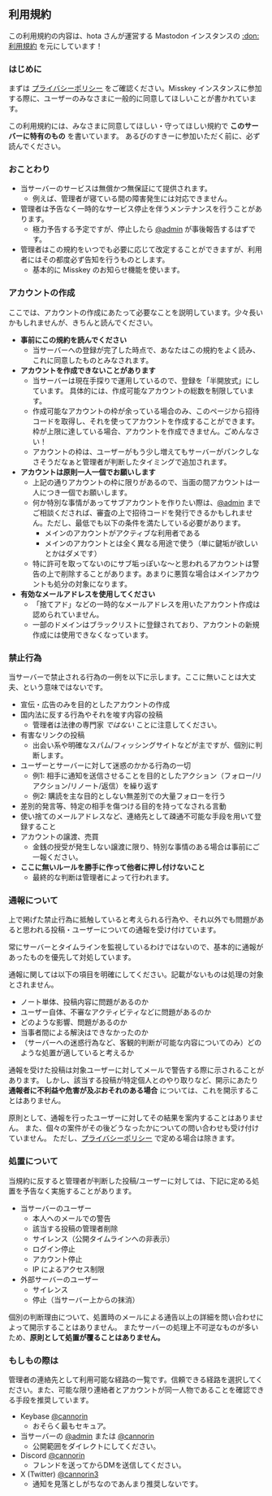 ## 利用規約

<aside class="text-xs text-muted-foreground">
  この利用規約の内容は、hota さんが運営する Mastodon インスタンスの <a href="https://wiki.maud.io/ja/mastodon/about" target="_blank" rel="noopener noreferrer">:don: 利用規約</a> を元にしています！
</aside>

### はじめに

まずは [プライバシーポリシー](/arubinosky/policy) をご確認ください。Misskey インスタンスに参加する際に、ユーザーのみなさまに一般的に同意してほしいことが書かれています。

この利用規約には、みなさまに同意してほしい・守ってほしい規約で **このサーバーに特有のもの** を書いています。
あるびのすきーに参加いただく前に、必ず読んでください。

### おことわり

* 当サーバーのサービスは無償かつ無保証にて提供されます。
    - 例えば、管理者が寝ている間の障害発生には対応できません。
* 管理者は予告なく一時的なサービス停止を伴うメンテナンスを行うことがあります。
    - 極力予告する予定ですが、停止したら <a href="https://misskey.cannorin.net/@admin" target="_blank">@admin</a> が事後報告するはずです。
* 管理者はこの規約をいつでも必要に応じて改定することができますが、利用者にはその都度必ず告知を行うものとします。
    - 基本的に Misskey のお知らせ機能を使います。

### アカウントの作成

ここでは、アカウントの作成にあたって必要なことを説明しています。少々長いかもしれませんが、きちんと読んでください。

* **事前にこの規約を読んでください**
    - 当サーバーへの登録が完了した時点で、あなたはこの規約をよく読み、これに同意したものとみなされます。
* **アカウントを作成できないことがあります**
    - 当サーバーは現在手探りで運用しているので、登録を「半開放式」にしています。
      具体的には、作成可能なアカウントの総数を制限しています。
    - 作成可能なアカウントの枠が余っている場合のみ、このページから招待コードを取得し、それを使ってアカウントを作成することができます。
      枠が上限に達している場合、アカウントを作成できません。ごめんなさい！
    - アカウントの枠は、ユーザーがもう少し増えてもサーバーがパンクしなさそうだなぁと管理者が判断したタイミングで追加されます。
* **アカウントは原則一人一個でお願いします**
    - 上記の通りアカウントの枠に限りがあるので、当面の間アカウントは一人につき一個でお願いします。
    - 何か特別な事情があってサブアカウントを作りたい際は、<a href="https://misskey.cannorin.net/@admin" target="_blank">@admin</a> までご相談くだされば、審査の上で招待コードを発行できるかもしれません。ただし、最低でも以下の条件を満たしている必要があります。
        - メインのアカウントがアクティブな利用者である
        - メインのアカウントとは全く異なる用途で使う（単に鍵垢が欲しいとかはダメです）
    - 特に許可を取ってないのにサブ垢っぽいな～と思われるアカウントは警告の上で削除することがあります。あまりに悪質な場合はメインアカウントも処分の対象になります。
* **有効なメールアドレスを使用してください**
    - 「捨てアド」などの一時的なメールアドレスを用いたアカウント作成は認められていません。
    - 一部のドメインはブラックリストに登録されており、アカウントの新規作成には使用できなくなっています。

### 禁止行為

当サーバーで禁止される行為の一例を以下に示します。ここに無いことは大丈夫、という意味ではないです。

* 宣伝・広告のみを目的としたアカウントの作成
* 国内法に反する行為やそれを唆す内容の投稿
    - 管理者は法律の専門家 *ではない* ことに注意してください。
* 有害なリンクの投稿
    - 出会い系や明確なスパム/フィッシングサイトなどが主ですが、個別に判断します。
* ユーザーとサーバーに対して迷惑のかかる行為の一切
    - 例1: 相手に通知を送信させることを目的としたアクション（フォロー/リアクション/リノート/返信）を繰り返す
    - 例2: 購読を主な目的としない無差別での大量フォローを行う
* 差別的発言等、特定の相手を傷つける目的を持ってなされる言動
* 使い捨てのメールアドレスなど、連絡先として疎通不可能な手段を用いて登録すること
* アカウントの譲渡、売買
    - 金銭の授受が発生しない譲渡に限り、特別な事情のある場合は事前にご一報ください。
* **ここに無いルールを勝手に作って他者に押し付けないこと**
    - 最終的な判断は管理者によって行われます。

### 通報について

上で掲げた禁止行為に抵触していると考えられる行為や、それ以外でも問題があると思われる投稿・ユーザーについての通報を受け付けています。

常にサーバーとタイムラインを監視しているわけではないので、基本的に通報があったものを優先して対処しています。

通報に関しては以下の項目を明確にしてください。記載がないものは処理の対象とされません。
- ノート単体、投稿内容に問題があるのか
- ユーザー自体、不審なアクティビティなどに問題があるのか
- どのような影響、問題があるのか
- 当事者間による解決はできなかったのか
- （サーバーへの迷惑行為など、客観的判断が可能な内容についてのみ）どのような処置が適していると考えるか

通報を受けた投稿は対象ユーザーに対してメールで警告する際に示されることがあります。
しかし、該当する投稿が特定個人とのやり取りなど、開示にあたり **通報者に不利益や危害が及ぶおそれのある場合** については、これを開示することはありません。

原則として、通報を行ったユーザーに対してその結果を案内することはありません。
また、個々の案件がその後どうなったかについての問い合わせも受け付けていません。
ただし、[プライバシーポリシー](/arubinosky/policy) で定める場合は除きます。

### 処置について

当規約に反すると管理者が判断した投稿/ユーザーに対しては、下記に定める処置を予告なく実施することがあります。

* 当サーバーのユーザー
  - 本人へのメールでの警告
  - 該当する投稿の管理者削除
  - サイレンス（公開タイムラインへの非表示）
  - ログイン停止
  - アカウント停止
  - IP によるアクセス制限
* 外部サーバーのユーザー
  - サイレンス
  - 停止（当サーバー上からの抹消）

個別の判断理由について、処置時のメールによる通告以上の詳細を問い合わせによって開示することはありません。
またサーバーの処理上不可逆なものが多いため、**原則として処置が覆ることはありません。**

<!--
### Bot アカウントについて

当サーバーでは原則として禁止はしていませんが、以下に示す追加の Bot 運用ルールに従う必要があります。

#### Botの定義

*  プログラムなどの手段により当サーバーの提供するAPIを利用し、自動化された操作を行うものを以下 **Botプログラム** と呼称します。
*  Botプログラムを用いた操作を主とするアカウントを以下 **Botアカウント** と呼称します。
*  Botプログラムには、Twitterなど他のSNS/マイクロブログにおける特定のユーザーによる投稿本文を当サーバー上のアカウントを用いて逐一 **再投稿（ミラー/擬似的な同時投稿）する** ものを含みます。

#### 運用ルール

* このページで定めている他のルールについても守ること
* プロフィールの「高度な設定」から「Bot として設定」のチェックを入れること
* タイムラインへの投稿は、原則として **1日に100ノート以下** とすること
  - ユーザーからのメンションへの返信は対象外です
* **Botアカウントと交流する意思がないユーザーの通知欄を汚さないこと**
  - Botアカウントが他のユーザーをフォローしてよいのは、以下の場合に限ります:
    - ユーザーが先にBotアカウントをフォローした場合
  - Botアカウントが他のユーザーをメンションしたり、投稿にリアクションや返信をしてよいのは、以下の場合のいずれかに限ります:
    - ユーザーがBotアカウントをフォローしている場合
    - ユーザーがBotアカウントをメンションした場合
    - ユーザーがBotアカウントの投稿に返信した場合
  - ユーザーが `#nobot` などの形でBotからのオプトアウトを表明している場合は、**いずれの行為も禁止です**

再三の注意・警告を経ても、このルールに従って頂けない/連絡がつかない場合、当該Botアカウントのサイレンスまたはログイン停止処理を行うことがあります。
--->

### もしもの際は

管理者の連絡先として利用可能な経路の一覧です。信頼できる経路を選択してください。また、可能な限り連絡者とアカウントが同一人物であることを確認できる手段を推奨しています。

- Keybase <a href="https://keybase.io/cannorin" target="_blank" rel="noopener noreferrer">@cannorin</a>
    - おそらく最もセキュア。
- 当サーバーの <a href="https://misskey.cannorin.net/@admin" target="_blank">@admin</a> または <a href="https://misskey.cannorin.net/@cannorin" target="_blank">@cannorin</a>
    - 公開範囲をダイレクトにしてください。
- Discord <a href="https://discord.com/users/497190979216867329" target="_blank" rel="noopener noreferrer">@cannorin</a>
    - フレンドを送ってからDMを送信してください。
- X (Twitter) <a href="https://x.com/cannorin3" target="_blank" rel="noopener noreferrer">@cannorin3</a>
    - 通知を見落としがちなのであんまり推奨しないです。

